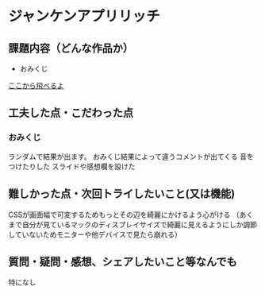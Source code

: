 # ジャンケンアプリリッチ


## 課題内容（どんな作品か）
- おみくじ


[ここから飛べるよ](https://thewa1818.github.io/omikuji_v2/)

## 工夫した点・こだわった点
### おみくじ
ランダムで結果が出ます。
おみくじ結果によって違うコメントが出てくる
音をつけたりした
スライドや感想欄を設けた

## 難しかった点・次回トライしたいこと(又は機能)
CSSが画面幅で可変するためもっとその辺を綺麗にかけるよう心がける
（あくまで自分が見ているマックのディスプレイサイズで綺麗に見えるようにしか調節していないためモニターや他デバイスで見たら崩れる）

## 質問・疑問・感想、シェアしたいこと等なんでも
特になし
